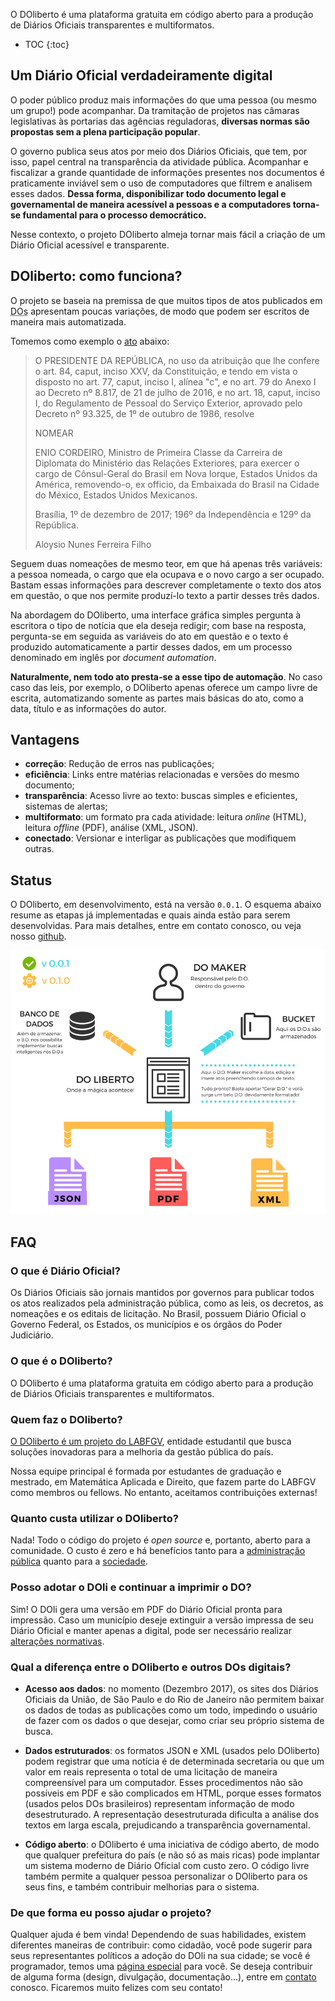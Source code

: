 ---
---

O DOliberto é uma plataforma gratuita em código aberto para a produção
de Diários Oficiais transparentes e multiformatos.

- TOC
{:toc}

## Um Diário Oficial verdadeiramente digital
O poder público produz mais informações do que uma pessoa (ou mesmo um
grupo!) pode acompanhar. Da tramitação de projetos nas câmaras
legislativas às portarias das agências reguladoras, **diversas normas
são propostas sem a plena participação popular**.

O governo publica seus atos por meio dos Diários Oficiais, que tem,
por isso, papel central na transparência da atividade
pública. Acompanhar e fiscalizar a grande quantidade de informações
presentes nos documentos é praticamente inviável sem o uso de
computadores que filtrem e analisem esses dados. **Dessa forma,
disponibilizar todo documento legal e governamental de maneira
acessível a pessoas e a computadores torna-se fundamental para o
processo democrático.**

Nesse contexto, o projeto DOliberto almeja tornar mais fácil a criação
de um Diário Oficial acessível e transparente.

## DOliberto: como funciona?
O projeto se baseia na premissa de que muitos tipos de atos publicados
em <abbr title="Diários Oficiais">DOs</abbr> apresentam poucas
variações, de modo que podem ser escritos de maneira mais
automatizada.

Tomemos como exemplo o
[ato](http://www.imprensanacional.gov.br/materia/-/asset_publisher/2eV0Indlhjp7/content/id/699534)
abaixo:


>    O PRESIDENTE DA REPÚBLICA, no uso da atribuição que lhe confere o
>    art. 84, caput, inciso XXV, da Constituição, e tendo em vista o
>    disposto no art. 77, caput, inciso I, alínea "c", e no art. 79 do
>    Anexo I ao Decreto nº 8.817, de 21 de julho de 2016, e no
>    art. 18, caput, inciso I, do Regulamento de Pessoal do Serviço
>    Exterior, aprovado pelo Decreto nº 93.325, de 1º de outubro de
>    1986, resolve
>
>    NOMEAR
>
>    ENIO CORDEIRO, Ministro de Primeira Classe da Carreira de
>    Diplomata do Ministério das Relações Exteriores, para exercer o
>    cargo de Cônsul-Geral do Brasil em Nova Iorque, Estados Unidos da
>    América, removendo-o, ex officio, da Embaixada do Brasil na
>    Cidade do México, Estados Unidos Mexicanos.
>
>    Brasília, 1º de dezembro de 2017; 196º da Independência e 129º da
>    República.
>
>    Aloysio Nunes Ferreira Filho

Seguem duas nomeações de mesmo teor, em que há apenas três variáveis:
a pessoa nomeada, o cargo que ela ocupava e o novo cargo a ser
ocupado. Bastam essas informações para descrever completamente o texto
dos atos em questão, o que nos permite produzí-lo texto a partir
desses três dados.

Na abordagem do DOliberto, uma interface gráfica simples pergunta à
escritora o tipo de notícia que ela deseja redigir; com base na
resposta, pergunta-se em seguida as variáveis do ato em questão e o
texto é produzido automaticamente a partir desses dados, em um
processo denominado em inglês por *document automation*.

**Naturalmente, nem todo ato presta-se a esse tipo de automação**. No
caso caso das leis, por exemplo, o DOliberto apenas oferece um campo
livre de escrita, automatizando somente as partes mais básicas do ato,
como a data, título e as informações do autor.

## Vantagens
- **correção**: Redução de erros nas publicações;
- **eficiência**: Links entre matérias relacionadas e versões do mesmo
  documento;
- **transparência**: Acesso livre ao texto: buscas simples e
  eficientes, sistemas de alertas;
- **multiformato**: um formato pra cada atividade: leitura *online*
  (HTML), leitura *offline* (PDF), análise (XML, JSON).
- **conectado**: Versionar e interligar as publicações que modifiquem
  outras.

## Status
O DOliberto, em desenvolvimento, está na versão `0.0.1`. O esquema
abaixo resume as etapas já implementadas e quais ainda estão para
serem desenvolvidas. Para mais detalhes, entre em contato conosco, ou
veja nosso [github](https://github.com/labFGV/DOliberto/issues/36).

![ROADMAP DOliberto](/images/esquema_doli.png)

## FAQ

### O que é Diário Oficial?
Os Diários Oficiais são jornais mantidos por governos para publicar
todos os atos realizados pela administração pública, como as leis, os
decretos, as nomeações e os editais de licitação. No Brasil, possuem
Diário Oficial o Governo Federal, os Estados, os municípios e os
órgãos do Poder Judiciário.


### O que é o DOliberto?
O DOliberto é uma plataforma gratuita em código aberto para a produção
de Diários Oficiais transparentes e multiformatos.


### Quem faz o DOliberto?
[O DOliberto é um projeto do
LABFGV](http://labfgv.com.br/diario-oficial-liberto/), entidade
estudantil que busca soluções inovadoras para a melhoria da gestão
pública do país.

Nossa equipe principal é formada por estudantes de graduação e
mestrado, em Matemática Aplicada e Direito, que fazem parte do LABFGV
como membros ou fellows. No entanto, aceitamos contribuições externas!


### Quanto custa utilizar o DOliberto?

Nada! Todo o código do projeto é *open source* e, portanto, aberto
para a comunidade. O custo é zero e há benefícios tanto para a
[administração pública](/poder-publico.html#vantagens-do-doliberto)
quanto para a [sociedade](/index.html#vantagens).

### Posso adotar o DOli e continuar a imprimir o DO?

Sim! O DOli gera uma versão em PDF do Diário Oficial pronta para
impressão. Caso um município deseje extinguir a versão impressa de seu
Diário Oficial e manter apenas a digital, pode ser necessário realizar
[alterações normativas](/poder-publico.html#adoção).

### Qual a diferença entre o DOliberto e outros DOs digitais?
- **Acesso aos dados**: no momento (Dezembro 2017), os sites dos
  Diários Oficiais da União, de São Paulo e do Rio de Janeiro não
  permitem baixar os dados de todas as publicações como um todo,
  impedindo o usuário de fazer com os dados o que desejar, como criar
  seu próprio sistema de busca.

- **Dados estruturados**: os formatos JSON e XML (usados pelo
  DOliberto) podem registrar que uma notícia é de determinada
  secretaria ou que um valor em reais representa o total de uma
  licitação de maneira compreensível para um computador. Esses
  procedimentos não são possíveis em PDF e são complicados em HTML,
  porque esses formatos (usados pelos DOs brasileiros) representam
  informação de modo desestruturado. A representação desestruturada
  dificulta a análise dos textos em larga escala, prejudicando a
  transparência governamental.

- **Código aberto**: o DOliberto é uma iniciativa de código aberto, de
  modo que qualquer prefeitura do país (e não só as mais ricas) pode
  implantar um sistema moderno de Diário Oficial com custo zero. O
  código livre também permite a qualquer pessoa personalizar o
  DOliberto para os seus fins, e também contribuir melhorias para o
  sistema.


### De que forma eu posso ajudar o projeto?

Qualquer ajuda é bem vinda! Dependendo de suas habilidades, existem
diferentes maneiras de contribuir: como cidadão, você pode sugerir
para seus representantes políticos a adoção do DOli na sua cidade; se
você é programador, temos uma [página especial](/dev.html) para
você. Se deseja contribuir de alguma forma (design, divulgação,
documentação...), entre em
[contato](mailto:labfgv+doliberto@gmail.com) conosco. Ficaremos muito
felizes com seu contato!

